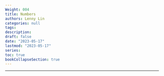 ```yaml
---
Weight: 004
title: Numbers
authors: Lenny Lin
categories: null
tags: 
description: 
draft: false
date: "2023-05-17"
lastmod: "2023-05-17"
series:
toc: true
bookCollapseSection: true
---
```



<!--more-->

---



